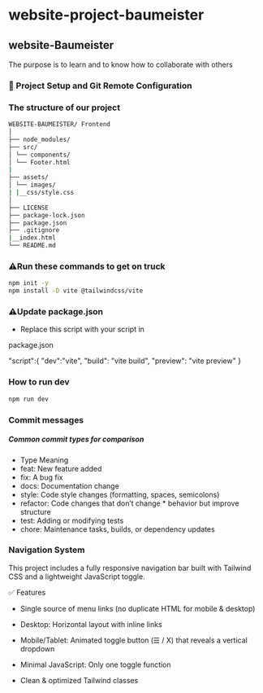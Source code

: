 # website-project-baumeister

## website-Baumeister
The purpose is to learn and to know how to collaborate with others

### 🧭 Project Setup and Git Remote Configuration

### The structure of our project

```bash 
WEBSITE-BAUMEISTER/ Frontend
│
├── node_modules/
├── src/
│ └── components/
│ └── Footer.html
|
├── assets/
│ └── images/
| |__css/style.css
│
├── LICENSE
├── package-lock.json
├── package.json
├── .gitignore
|__index.html
└── README.md
```
### ⚠️Run these commands to get on truck

```bash
npm init -y
npm install -D vite @tailwindcss/vite
```

### ⚠️Update package.json

- Replace this script with your script in

package.json

"script":{
"dev":"vite",
"build": "vite build",
"preview": "vite preview"
}

### How to run dev

```bash
npm run dev
```

### Commit messages

##### Common commit types for comparison

- Type Meaning
- feat: New feature added
- fix: A bug fix
- docs: Documentation change
- style: Code style changes (formatting, spaces, semicolons)
- refactor: Code changes that don’t change \* behavior but improve structure
- test: Adding or modifying tests
- chore: Maintenance tasks, builds, or dependency updates


### Navigation System

This project includes a fully responsive navigation bar built with Tailwind CSS and a lightweight JavaScript toggle.

✅ Features

- Single source of menu links (no duplicate HTML for mobile & desktop)

- Desktop: Horizontal layout with inline links

- Mobile/Tablet: Animated toggle button (☰ / X) that reveals a vertical dropdown

- Minimal JavaScript: Only one toggle function

- Clean & optimized Tailwind classes